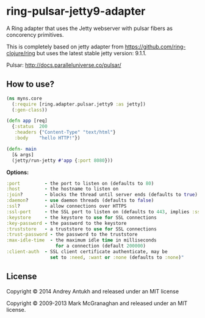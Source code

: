 # ring-pulsar-jetty9-adapter

A Ring adapter that uses the Jetty webserver with pulsar fibers as concorency primitives.

This is completely based on jetty adapter from https://github.com/ring-clojure/ring but
uses the latest stable jetty version: 9.1.1.

Pulsar: http://docs.paralleluniverse.co/pulsar/


## How to use?

```clojure
(ns myns.core
  (:require [ring.adapter.pulsar.jetty9 :as jetty])
  (:gen-class))

(defn app [req]
  {:status  200
   :headers {"Content-Type" "text/html"}
   :body    "hello HTTP!"})

(defn- main
  [& args]
  (jetty/run-jetty #'app {:port 8080}))
```

**Options:**

```clojure
:port         - the port to listen on (defaults to 80)
:host         - the hostname to listen on
:join?        - blocks the thread until server ends (defaults to true)
:daemon?      - use daemon threads (defaults to false)
:ssl?         - allow connections over HTTPS
:ssl-port     - the SSL port to listen on (defaults to 443, implies :ssl?)
:keystore     - the keystore to use for SSL connections
:key-password - the password to the keystore
:truststore   - a truststore to use for SSL connections
:trust-password - the password to the truststore
:max-idle-time  - the maximum idle time in milliseconds
                  for a connection (default 200000)
:client-auth  - SSL client certificate authenticate, may be
                set to :need, :want or :none (defaults to :none)"
```


## License

Copyright © 2014 Andrey Antukh and released under an MIT license

Copyright © 2009-2013 Mark McGranaghan and released under an MIT license.
